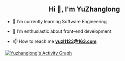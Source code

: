 <h2 align="center">
  Hi 👋, I'm YuZhanglong
</h2>


- 🎒 I’m currently learning Software Engineering

- 🌱 I’m enthusiastic about front-end development

- 📫 How to reach me **yuzl1123@163.com**


<a href="https://github.com/yuzhanglong"><img alt="Yuzhanglong's Activity Graph" src="https://activity-graph.herokuapp.com/graph?username=yuzhanglong&bg_color=transparent&color=5BCDEC&line=5BCDEC&point=5BCDEC&hide_border=true"/></a>
